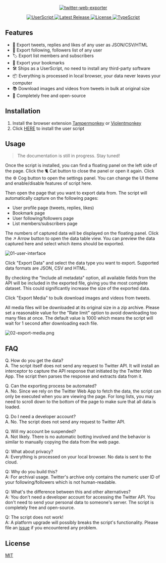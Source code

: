<p align="center">
  <a href="https://github.com/prinsss/twitter-web-exporter">
    <img alt="twitter-web-exporter" src="https://socialify.git.ci/prinsss/twitter-web-exporter/image?description=1&descriptionEditable=Export%20tweets%2C%20bookmarks%2C%20lists%20and%20much%20more%20from%20Twitter(X)%20web%20app.&font=Raleway&forks=0&issues=0&pattern=Plus&pulls=0&theme=Light" />
  </a>
</p>

<p align="center">
  <a href="https://github.com/prinsss/twitter-web-exporter/releases">
    <img alt="UserScript" src="https://badgen.net/badge/userscript/available?color=green" />
  </a>
  <a href="https://github.com/prinsss/twitter-web-exporter/releases">
    <img alt="Latest Release" src="https://badgen.net/github/release/prinsss/twitter-web-exporter" />
  </a>
  <a href="https://github.com/prinsss/twitter-web-exporter/blob/main/LICENSE">
    <img alt="License" src="https://badgen.net/github/license/prinsss/twitter-web-exporter" />
  </a>
  <a href="https://github.com/prinsss/twitter-web-exporter">
    <img alt="TypeScript" src="https://badgen.net/badge/icon/typescript?icon=typescript&label" />
  </a>
</p>

## Features

- 🎉 Export tweets, replies and likes of any user as JSON/CSV/HTML
- 📖 Export following, followers list of any user
- 🏷️ Export list members and subscribers
- 🔖 Export your bookmarks
- 🛠️ Ships as a UserScript, no need to install any third-party software
- 📦 Everything is processed in local browser, your data never leaves your computer
- 📚 Download images and videos from tweets in bulk at original size
- 💚 Completely free and open-source

## Installation

1. Install the browser extension [Tampermonkey](https://www.tampermonkey.net/) or [Violentmonkey](https://violentmonkey.github.io/)
2. Click [HERE](https://github.com/prinsss/twitter-web-exporter/releases/latest/download/twitter-web-exporter.user.js) to install the user script

## Usage

> The documentation is still in progress. Stay tuned!

Once the script is installed, you can find a floating panel on the left side of the page. Click the 🐈 Cat button to close the panel or open it again. Click the ⚙️ Cog button to open the settings panel. You can change the UI theme and enable/disable features of script here.

Then open the page that you want to export data from. The script will automatically capture on the following pages:

- User profile page (tweets, replies, likes)
- Bookmark page
- User following/followers page
- List members/subscribers page

The numbers of captured data will be displayed on the floating panel. Click the ↗️ Arrow button to open the data table view. You can preview the data captured here and select which items should be exported.

<img src="https://github.com/prinsss/twitter-web-exporter/raw/main/docs/01-user-interface.png" alt="01-user-interface" />

Click "Export Data" and select the data type you want to export. Supported data formats are JSON, CSV and HTML.

By checking the "Include all metadata" option, all available fields from the API will be included in the exported file, giving you the most complete dataset. This could significantly increase the size of the exported data.

Click "Export Media" to bulk download images and videos from tweets.

All media files will be downloaded at its original size in a zip archive. Please set a reasonable value for the "Rate limit" option to avoid downloading too many files at once. The default value is 1000 which means the script will wait for 1 second after downloading each file.

<img src="https://github.com/prinsss/twitter-web-exporter/raw/main/docs/02-export-media.png" alt="02-export-media.png" />

## FAQ

Q. How do you get the data?<br>
A. The script itself does not send any request to Twitter API. It will install an interceptor to capture the API response that initiated by the Twitter Web App. The script then parses the response and extracts data from it.

Q. Can the exporting process be automated?<br>
A. No. Since we rely on the Twitter Web App to fetch the data, the script can only be executed when you are viewing the page. For long lists, you may need to scroll down to the bottom of the page to make sure that all data is loaded.

Q. Do I need a developer account?<br>
A. No. The script does not send any request to Twitter API.

Q. Will my account be suspended?<br>
A. Not likely. There is no automatic botting involved and the behavior is similar to manually copying the data from the web page.

Q: What about privacy?<br>
A: Everything is processed on your local browser. No data is sent to the cloud.

Q: Why do you build this?<br>
A: For archival usage. Twitter's archive only contains the numeric user ID of your following/followers which is not human-readable.

Q: What's the difference between this and other alternatives?<br>
A: You don't need a developer account for accessing the Twitter API. You don't need to send your personal data to someone's server. The script is completely free and open-source.

Q: The script does not work!<br>
A: A platform upgrade will possibly breaks the script's functionality. Please file an [issue](https://github.com/prinsss/twitter-web-exporter/issues) if you encountered any problem.

## License

[MIT](LICENSE)

